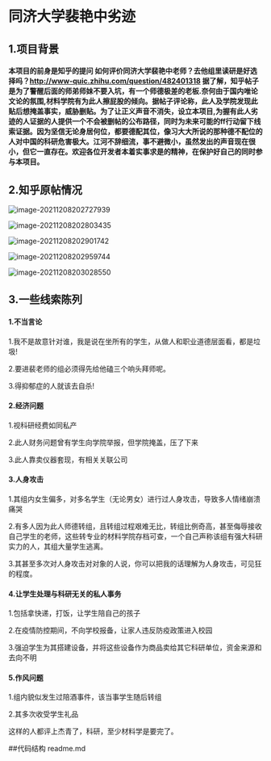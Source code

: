 # 同济大学裴艳中劣迹

## 1.项目背景

#### 本项目的前身是知乎的提问     如何评价同济大学裴艳中老师？去他组里读研是好选择吗？http://www-quic.zhihu.com/question/482401318   据了解，知乎帖子是为了警醒后面的师弟师妹不要入坑，有一个师德极差的老板.奈何由于国内唯论文论的氛围,材料学院有为此人擦屁股的倾向。据帖子评论称，此人及学院发现此贴后想掩盖事实，威胁删贴。为了让正义声音不消失，设立本项目,为握有此人劣迹的人证据的人提供一个不会被删帖的公布路径，同时为未来可能的ff行动留下线索证据。因为坚信无论身居何位，都要德配其位，像习大大所说的那种德不配位的人对中国的科研危害极大。江河不辞细流，事不避微小，虽然发出的声音现在很小，但它一直存在。欢迎各位开发者本着实事求是的精神，在保护好自己的同时参与本项目。

## 2.知乎原帖情况

![image-20211208202727939](readme.assets/image-20211208202727939.png)

![image-20211208202803435](readme.assets/image-20211208202803435.png)

![image-20211208202901742](readme.assets/image-20211208202901742.png)

![image-20211208202959744](readme.assets/image-20211208202959744.png)

![image-20211208203028550](readme.assets/image-20211208203028550.png)

## 3.一些线索陈列

#### 1.不当言论

1.我不是故意针对谁，我是说在坐所有的学生，从做人和职业道德层面看，都是垃圾!

2.要进裴老师的组必须得先给他磕三个响头拜师呢。

3.得抑郁症的人就该去自杀!

#### 2.经济问题

1.视科研经费如同私产

2.此人财务问题曾有学生向学院举报，但学院掩盖，压了下来

3.此人靠卖仪器套现，有相关关联公司

#### 3.人身攻击

1.其组内女生偏多，对多名学生（无论男女）进行过人身攻击，导致多人情绪崩溃痛哭

2.有多人因为此人师德转组，且转组过程艰难无比，转组比例奇高，甚至侮辱接收自己学生的老师，这些转专业的材料学院存档可查，一个自己声称该组有强大科研实力的人，其组大量学生逃离。

3.其甚至多次对人身攻击对对象的人说，你可以把我的话理解为人身攻击，可见狂的程度。

#### 4.让学生处理与科研无关的私人事务

1.包括拿快递，打饭，让学生陪自己的孩子

2.在疫情防控期间，不向学校报备，让家人违反防疫政策进入校园

3.强迫学生为其搭建设备，并将这些设备作为商品卖给其它科研单位，资金来源和去向不明

#### 5.作风问题

1.组内貌似发生过陪酒事件，该当事学生随后转组

2.其多次收受学生礼品

这样的人都评上杰青了，科研，至少材料学是要完了。

##代码结构
readme.md

